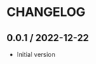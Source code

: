 CHANGELOG
===============================================================================

0.0.1 / 2022-12-22
-------------------------------------------------------------------------------

* Initial version
